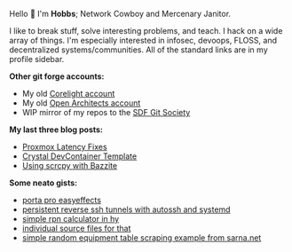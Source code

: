 Hello :wave: I'm **Hobbs**; Network Cowboy and Mercenary Janitor.

I like to break stuff, solve interesting problems, and teach.
I hack on a wide array of things.  I'm especially interested in infosec, devoops, FLOSS, and decentralized systems/communities.  All of the standard links are in my profile sidebar.


**Other git forge accounts:**
- My old [Corelight account](https://github.com/corelight-chris)
- My old [Open Architects account](https://github.com/oa-hobbs)
- WIP mirror of my repos to the [SDF Git Society](https://git.sdf.org/hobbsc/)

**My last three blog posts:**
- [Proxmox Latency Fixes](https://ascia.tech/blog/proxmox-latency-fixes/)
- [Crystal DevContainer Template](https://ascia.tech/blog/crystal-devcontainer-template/)
- [Using scrcpy with Bazzite](https://ascia.tech/blog/using-scrcpy-with-bazzite/)

**Some neato gists:**
- [porta pro easyeffects](https://gist.github.com/cmhobbs/28f7a858017c1b00f290de582c206bd4)
- [persistent reverse ssh tunnels with autossh and systemd](https://gist.github.com/cmhobbs/1014fe9a4faf1fb0a4127274ed6c6f53)
- [simple rpn calculator in hy](https://gist.github.com/cmhobbs/023c8aab9b91078d6a6c8ffff1e8d233)
- [individual source files for that](https://gist.github.com/cmhobbs/c5779696067ae4034f1f3bc0fc7029de)
- [simple random equipment table scraping example from sarna.net](https://gist.github.com/cmhobbs/d5887c4bf3c5144f7d56f3ed187589b5)
